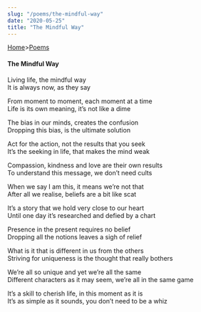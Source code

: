 ```yaml
---
slug: "/poems/the-mindful-way"
date: "2020-05-25"
title: "The Mindful Way"
---
```


[Home](/)>[Poems](/poems)

#### The Mindful Way

Living life, the mindful way <br>
It is always now, as they say

From moment to moment, each moment at a time<br>
Life is its own meaning, it’s not like a dime

The bias in our minds, creates the confusion<br>
Dropping this bias, is the ultimate solution

Act for the action, not the results that you seek<br>
It’s the seeking in life, that makes the mind weak

Compassion, kindness and love are their own results<br>
To understand this message, we don’t need cults

When we say I am this, it means we’re not that<br>
After all we realise, beliefs are a bit like scat

It’s a story that we hold very close to our heart<br>
Until one day it’s researched and defied by a chart

Presence in the present requires no belief<br>
Dropping all the notions leaves a sigh of relief

What is it that is different in us from the others<br>
Striving for uniqueness is the thought that really bothers

We’re all so unique and yet we’re all the same<br>
Different characters as it may seem, we’re all in the same game

It’s a skill to cherish life, in this moment as it is<br>
It’s as simple as it sounds, you don’t need to be a whiz
